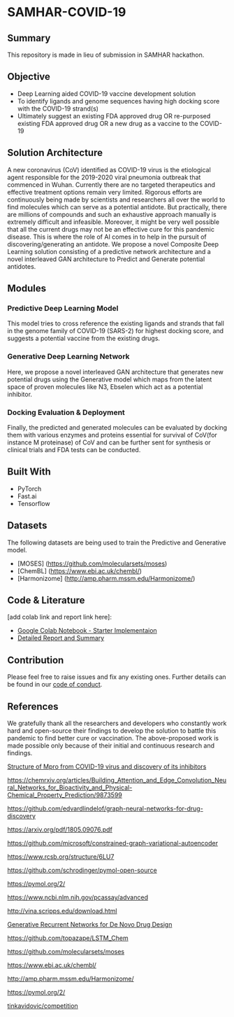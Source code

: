 # SAMHAR-COVID-19

## Summary

This repository is made in lieu of submission in SAMHAR hackathon. 

## Objective

* Deep Learning aided COVID-19 vaccine development solution
* To identify ligands and genome sequences having high docking score with the COVID-19 strand(s)
* Ultimately suggest an existing FDA approved drug OR re-purposed existing FDA approved drug OR a new drug as a vaccine to the COVID-19

## Solution Architecture

A new coronavirus (CoV) identified as COVID-19 virus is the etiological agent responsible for the 2019-2020 viral pneumonia outbreak that commenced in Wuhan. Currently there are no targeted therapeutics and effective treatment options remain
very limited. Rigorous efforts are continuously being made by scientists and researchers all over the world to find molecules which can serve as a potential antidote. But practically, there are millions of compounds and such an exhaustive approach manually is extremely difficult and infeasible. Moreover, it might be very well possible that all the current drugs may not be an effective cure for this pandemic disease. This is where the role of AI comes in to help in the pursuit of discovering/generating an antidote. We propose a novel Composite Deep Learning solution consisting of a predictive network architecture and a novel interleaved GAN architecture to Predict and Generate potential antidotes.

## Modules

### Predictive Deep Learning Model

This model tries to cross reference the existing ligands and strands that fall in the genome family of COVID-19 (SARS-2) for highest docking score, and suggests a potential vaccine from the existing drugs.

### Generative Deep Learning Network

Here, we propose a novel interleaved GAN architecture that generates new potential drugs using the Generative model which maps from the latent space of proven molecules like N3, Ebselen which act as a potential inhibitor.

### Docking Evaluation & Deployment

Finally, the predicted and generated molecules can be evaluated by docking them with various enzymes and proteins essential for survival of CoV(for instance M proteinase) of CoV and can be further sent for synthesis or clinical trials and FDA tests can be conducted.

## Built With

* PyTorch
* Fast.ai
* Tensorflow

## Datasets

The following datasets are being used to train the Predictive and Generative model.

* [MOSES] (https://github.com/molecularsets/moses)
* [ChemBL] (https://www.ebi.ac.uk/chembl/)
* [Harmonizome] (http://amp.pharm.mssm.edu/Harmonizome/)

## Code & Literature
[add colab link and report link here]:

* [Google Colab Notebook - Starter Implementaion](https://colab.research.google.com/drive/1NnsEVRVaD2dKnTWtP4p5iPtiQ8fxpkEG?usp=sharing)
* [Detailed Report and Summary](https://docs.google.com/document/d/1IWB2wr_uuvgtudyrmNasx1orrYP3pm9mvvEdRHGbUvk/edit?usp=sharing)

## Contribution

Please feel free to raise issues and fix any existing ones. Further details can be found in our [code of conduct](https://github.com/Chintan2108/Text-Classification-and-Context-Mining-for-Document-Summarization/blob/master/CODE_OF_CONDUCT.md).

## References

We gratefully thank all the researchers and developers who constantly work hard and open-source their findings to develop the solution to battle this pandemic to find better cure or vaccination. The above-proposed work is made possible only because of their initial and continuous research and findings.

[Structure of Mpro from COVID-19 virus and discovery of its inhibitors](https://www.nature.com/articles/s41586-020-2223-y)

https://chemrxiv.org/articles/Building_Attention_and_Edge_Convolution_Neural_Networks_for_Bioactivity_and_Physical-Chemical_Property_Prediction/9873599​ 

https://github.com/edvardlindelof/graph-neural-networks-for-drug-discovery​

https://arxiv.org/pdf/1805.09076.pdf​ 

https://github.com/microsoft/constrained-graph-variational-autoencoder​

https://www.rcsb.org/structure/6LU7

https://github.com/schrodinger/pymol-open-source

​https://pymol.org/2/

​https://www.ncbi.nlm.nih.gov/pcassay/advanced​

http://vina.scripps.edu/download.html

[Generative Recurrent Networks for De Novo Drug Design](https://onlinelibrary.wiley.com/doi/full/10.1002/minf.201700111)
        
https://github.com/topazape/LSTM_Chem 

https://github.com/molecularsets/moses 

https://www.ebi.ac.uk/chembl/ 

http://amp.pharm.mssm.edu/Harmonizome/ 

https://pymol.org/2/ 
 
[tinkavidovic/competition](https://github.com/tinkavidovic/competition)



